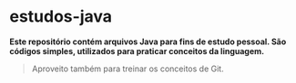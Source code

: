# estudos-java

**Este repositório contém arquivos Java para fins de estudo pessoal. São códigos simples, utilizados para praticar conceitos da linguagem.**

> Aproveito também para treinar os conceitos de Git.
